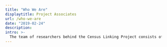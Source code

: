 ```yaml
---
title: "Who We Are"
displaytitle: Project Associates
url: /who-we-are
date: "2019-02-24"
description: 
intro: >-
  The team of researchers behind the Census Linking Project consists of members of the National Bureau of Economic Research’s <a href="https://www.nber.org/programs/dae/dae.html" target="_blank">Development of the American Economy Program</a> as well as scholars from other institutions. This team includes:
---
```


